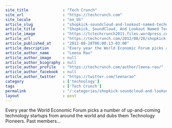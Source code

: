 ```yaml
---
site_title               : "Tech Crunch"
site_url                 : "https://techcrunch.com"
site_locale              : "en_US"
article_slug             : "shopkick-soundcloud-and-lookout-named-technology-pioneers-by-the-world-economic-forum"
article_title            : "Shopkick, SoundCloud, And Lookout Named Technology Pioneers By The World Economic Forum"
article_image            : "https://tctechcrunch2011.files.wordpress.com/2012/08/the-world-economic.png?w=144&h=115&crop=1"
article_url              : "https://techcrunch.com/2012/08/28/shopkick-soundcloud-and-lookout-named-technology-pioneers-by-the-world-economic-forum/"
article_published_at     : "2012-08-28T06:00:13-03:00"
article_description      : "Every year the World Economic Forum picks a number of up-and-coming technology startups from around the world and dubs them Technology Pioneers. Past members..."
article_author_name      : "Leena Rao"
article_author_image     : null
article_author_biography : null
article_author_profile   : "https://techcrunch.com/author/leena-rao/"
article_author_facebook  : null
article_author_twitter   : "https://twitter.com/leenarao"
category                 : ['technology']
tags                     : ['Tech Crunch']
permalink                : "/:categories/shopkick-soundcloud-and-lookout-named-technology-pioneers-by-the-world-economic-forum/"
layout                   : post
---
```


Every year the World Economic Forum picks a number of up-and-coming technology startups from around the world and dubs them Technology Pioneers. Past members...
